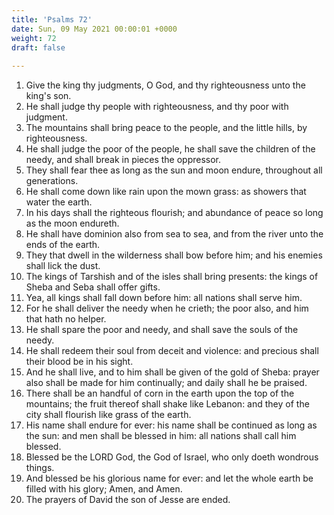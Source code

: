 ```yaml
---
title: 'Psalms 72'
date: Sun, 09 May 2021 00:00:01 +0000
weight: 72
draft: false
  
---
```


1. Give the king thy judgments, O God, and thy righteousness unto the king's son.
2. He shall judge thy people with righteousness, and thy poor with judgment.
3. The mountains shall bring peace to the people, and the little hills, by righteousness.
4. He shall judge the poor of the people, he shall save the children of the needy, and shall break in pieces the oppressor.
5. They shall fear thee as long as the sun and moon endure, throughout all generations.
6. He shall come down like rain upon the mown grass: as showers that water the earth.
7. In his days shall the righteous flourish; and abundance of peace so long as the moon endureth.
8. He shall have dominion also from sea to sea, and from the river unto the ends of the earth.
9. They that dwell in the wilderness shall bow before him; and his enemies shall lick the dust.
10. The kings of Tarshish and of the isles shall bring presents: the kings of Sheba and Seba shall offer gifts.
11. Yea, all kings shall fall down before him: all nations shall serve him.
12. For he shall deliver the needy when he crieth; the poor also, and him that hath no helper.
13. He shall spare the poor and needy, and shall save the souls of the needy.
14. He shall redeem their soul from deceit and violence: and precious shall their blood be in his sight.
15. And he shall live, and to him shall be given of the gold of Sheba: prayer also shall be made for him continually; and daily shall he be praised.
16. There shall be an handful of corn in the earth upon the top of the mountains; the fruit thereof shall shake like Lebanon: and they of the city shall flourish like grass of the earth.
17. His name shall endure for ever: his name shall be continued as long as the sun: and men shall be blessed in him: all nations shall call him blessed.
18. Blessed be the LORD God, the God of Israel, who only doeth wondrous things.
19. And blessed be his glorious name for ever: and let the whole earth be filled with his glory; Amen, and Amen.
20. The prayers of David the son of Jesse are ended.
